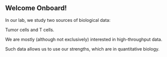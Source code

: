 ## Welcome Onboard! ##

In our lab, we study two sources of biological data:

Tumor cells and T cells. 

We are mostly (although not exclusively) interested in high-throughput data.

 Such data allows us to use our strengths, which are in quantitative biology.


